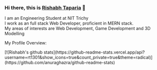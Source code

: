 ### Hi there, this is [Rishabh Taparia](https://github.com/rt1301) 👋

<!--
**rt1301/rt1301** is a ✨ _special_ ✨ repository because its `README.md` (this file) appears on your GitHub profile.

Here are some ideas to get you started:

- 🔭 I’m currently working on ...
- 🌱 I’m currently learning ...
- 👯 I’m looking to collaborate on ...
- 🤔 I’m looking for help with ...
- 💬 Ask me about ...
- 📫 How to reach me: ...
- 😄 Pronouns: ...
- ⚡ Fun fact: ...
-->
I am an Engineering Student at NIT Trichy
<br>
I work as an full stack Web Developer, proficient in MERN stack.
<br>
My areas of interests are Web Development, Game Development and 3D Modelling
<br>
<div>
  <p>My Profile Overview: </p>
</div>
[![Rishabh's github stats](https://github-readme-stats.vercel.app/api?username=rt1301&show_icons=true&count_private=true&theme=radical)](https://github.com/anuraghazra/github-readme-stats)
